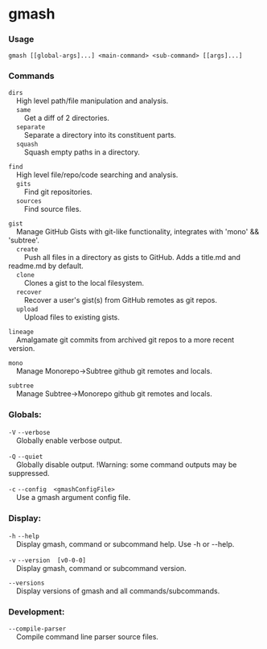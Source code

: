 # gmash

### Usage
`gmash [[global-args]...] <main-command> <sub-command> [[args]...]`

### Commands

`dirs` \
&nbsp;&nbsp;&nbsp;&nbsp;High level path/file manipulation and analysis.\
&nbsp;&nbsp;&nbsp;&nbsp;`same`\
&nbsp;&nbsp;&nbsp;&nbsp;&nbsp;&nbsp;&nbsp;&nbsp;Get a diff of 2 directories.\
&nbsp;&nbsp;&nbsp;&nbsp;`separate`\
&nbsp;&nbsp;&nbsp;&nbsp;&nbsp;&nbsp;&nbsp;&nbsp;Separate a directory into its constituent parts.\
&nbsp;&nbsp;&nbsp;&nbsp;`squash`\
&nbsp;&nbsp;&nbsp;&nbsp;&nbsp;&nbsp;&nbsp;&nbsp;Squash empty paths in a directory.

`find` \
&nbsp;&nbsp;&nbsp;&nbsp;High level file/repo/code searching and analysis.\
&nbsp;&nbsp;&nbsp;&nbsp;`gits`\
&nbsp;&nbsp;&nbsp;&nbsp;&nbsp;&nbsp;&nbsp;&nbsp;Find git repositories.\
&nbsp;&nbsp;&nbsp;&nbsp;`sources`\
&nbsp;&nbsp;&nbsp;&nbsp;&nbsp;&nbsp;&nbsp;&nbsp;Find source files.

`gist` \
&nbsp;&nbsp;&nbsp;&nbsp;Manage GitHub Gists with git-like functionality, integrates with 'mono' && 'subtree'.\
&nbsp;&nbsp;&nbsp;&nbsp;`create`\
&nbsp;&nbsp;&nbsp;&nbsp;&nbsp;&nbsp;&nbsp;&nbsp;Push all files in a directory as gists to GitHub. Adds a title.md and readme.md by default.\
&nbsp;&nbsp;&nbsp;&nbsp;`clone`\
&nbsp;&nbsp;&nbsp;&nbsp;&nbsp;&nbsp;&nbsp;&nbsp;Clones a gist to the local filesystem.\
&nbsp;&nbsp;&nbsp;&nbsp;`recover`\
&nbsp;&nbsp;&nbsp;&nbsp;&nbsp;&nbsp;&nbsp;&nbsp;Recover a user's gist(s) from GitHub remotes as git repos.\
&nbsp;&nbsp;&nbsp;&nbsp;`upload`\
&nbsp;&nbsp;&nbsp;&nbsp;&nbsp;&nbsp;&nbsp;&nbsp;Upload files to existing gists.

`lineage` \
&nbsp;&nbsp;&nbsp;&nbsp;Amalgamate git commits from archived git repos to a more recent version.

`mono` \
&nbsp;&nbsp;&nbsp;&nbsp;Manage Monorepo->Subtree github git remotes and locals.

`subtree` \
&nbsp;&nbsp;&nbsp;&nbsp;Manage Subtree->Monorepo github git remotes and locals.

### Globals:
`-V`  `--verbose` \
&nbsp;&nbsp;&nbsp;&nbsp;Globally enable verbose output.

`-Q`  `--quiet` \
&nbsp;&nbsp;&nbsp;&nbsp;Globally disable output. !Warning: some command outputs may be suppressed.

`-c`  `--config  <gmashConfigFile>` \
&nbsp;&nbsp;&nbsp;&nbsp;Use a gmash argument config file.

### Display:
`-h`  `--help` \
&nbsp;&nbsp;&nbsp;&nbsp;Display gmash, command or subcommand help. Use -h or --help.

`-v`  `--version  [v0-0-0]` \
&nbsp;&nbsp;&nbsp;&nbsp;Display gmash, command or subcommand version.

`--versions` \
&nbsp;&nbsp;&nbsp;&nbsp;Display versions of gmash and all commands/subcommands.

### Development:
`--compile-parser` \
&nbsp;&nbsp;&nbsp;&nbsp;Compile command line parser source files.
